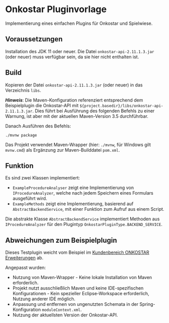 # Onkostar Pluginvorlage

Implementierung eines einfachen Plugins für Onkostar und Spielwiese.

## Voraussetzungen

Installation des JDK 11 oder neuer. Die Datei `onkostar-api-2.11.1.3.jar` (oder neuer) muss verfügbar sein, da sie hier nicht enthalten ist.

## Build

Kopieren der Datei `onkostar-api-2.11.1.3.jar` (oder neuer) in das Verzeichnis `libs`.

**_Hinweis_**: Die Maven-Konfiguration referenziert entsprechend dem Beispielplugin die Onkostar-API mit `${project.basedir}/libs/onkostar-api-2.11.1.3.jar`.
Dies führt bei Ausführung des folgenden Befehls zu einer Warnung, ist aber mit der aktuellen Maven-Version 3.5 durchführbar.

Danach Ausführen des Befehls:

```shell
./mvnw package
```

Das Projekt verwendet Maven-Wrapper (hier: `./mvnw`, für Windows gilt `mvnw.cmd`) als Ergänzung zur Maven-Builddatei `pom.xml`.

## Funktion

Es sind zwei Klassen implementiert:

* `ExampleProcedureAnalyser` zeigt eine Implementierung von `IProcedureAnalyzer`, welche nach jedem Speichern eines Formulars ausgeführt wird.
* `ExampleMethods` zeigt eine Implementierung, basierend auf `AbstractBackendService`, mit einer Funktion zum Aufruf aus einem Script.

Die abstrakte Klasse `AbstractBackendService` implementiert Methoden aus `IProcedureAnalyzer` für den Plugintyp `OnkostarPluginType.BACKEND_SERVICE`.

## Abweichungen zum Beispielplugin

Dieses Testplugin weicht vom Beispiel im [Kundenbereich ONKOSTAR Erweiterungen](https://confluence.it-choice.de/display/KBOSTARAPI/Entwicklungsumgebung) ab.

Angepasst wurden:

* Nutzung von Maven-Wrapper - Keine lokale Installation von Maven erforderlich.
* Projekt nutzt ausschließlich Maven und keine IDE-spezifischen Konfigurationen - Kein spezieller Eclipse-Workspace erforderlich, Nutzung anderer IDE möglich.
* Anpassung und entfernen von ungenutzten Schemata in der Spring-Konfiguration `moduleContext.xml`.
* Nutzung der aktuellsten Version der Onkostar-API.